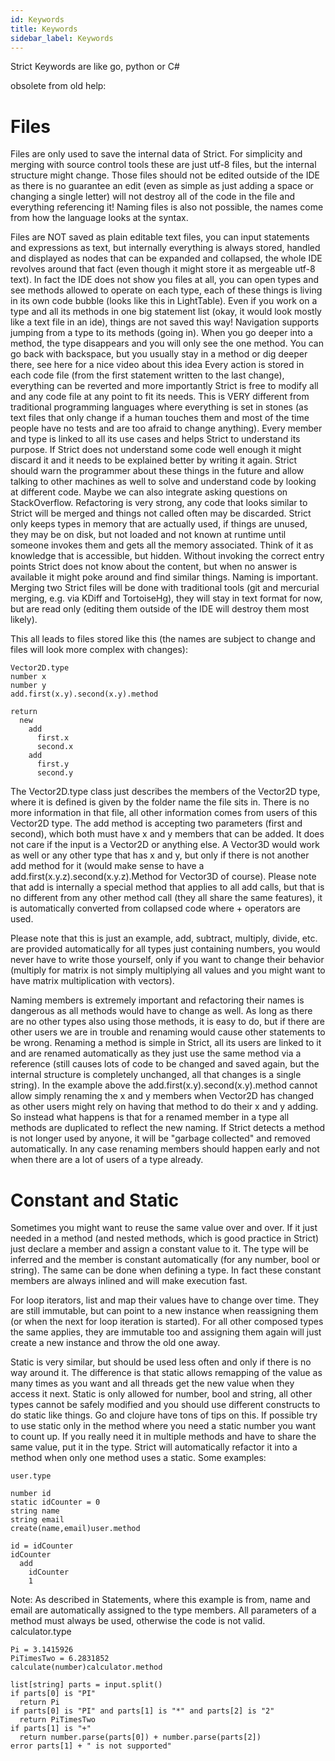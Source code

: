 ```yaml
---
id: Keywords
title: Keywords
sidebar_label: Keywords
---
```


Strict Keywords are like go, python or C#

obsolete from old help:
# Files
Files are only used to save the internal data of Strict. For simplicity and merging with source control tools these are just utf-8 files, but the internal structure might change. Those files should not be edited outside of the IDE as there is no guarantee an edit (even as simple as just adding a space or changing a single letter) will not destroy all of the code in the file and everything referencing it! Naming files is also not possible, the names come from how the language looks at the syntax.

Files are NOT saved as plain editable text files, you can input statements and expressions as text, but internally everything is always stored, handled and displayed as nodes that can be expanded and collapsed, the whole IDE revolves around that fact (even though it might store it as mergeable utf-8 text).
In fact the IDE does not show you files at all, you can open types and see methods allowed to operate on each type, each of these things is living in its own code bubble (looks like this in LightTable). Even if you work on a type and all its methods in one big statement list (okay, it would look mostly like a text file in an ide), things are not saved this way!
Navigation supports jumping from a type to its methods (going in). When you go deeper into a method, the type disappears and you will only see the one method. You can go back with backspace, but you usually stay in a method or dig deeper there, see here for a nice video about this idea
Every action is stored in each code file (from the first statement written to the last change), everything can be reverted and more importantly Strict is free to modify all and any code file at any point to fit its needs. This is VERY different from traditional programming languages where everything is set in stones (as text files that only change if a human touches them and most of the time people have no tests and are too afraid to change anything).
Every member and type is linked to all its use cases and helps Strict to understand its purpose. If Strict does not understand some code well enough it might discard it and it needs to be explained better by writing it again. Strict should warn the programmer about these things in the future and allow talking to other machines as well to solve and understand code by looking at different code. Maybe we can also integrate asking questions on StackOverflow.
Refactoring is very strong, any code that looks similar to Strict will be merged and things not called often may be discarded. Strict only keeps types in memory that are actually used, if things are unused, they may be on disk, but not loaded and not known at runtime until someone invokes them and gets all the memory associated. Think of it as knowledge that is accessible, but hidden. Without invoking the correct entry points Strict does not know about the content, but when no answer is available it might poke around and find similar things. Naming is important.
Merging two Strict files will be done with traditional tools (git and mercurial merging, e.g. via KDiff and TortoiseHg), they will stay in text format for now, but are read only (editing them outside of the IDE will destroy them most likely).

This all leads to files stored like this (the names are subject to change and files will look more complex with changes):
```
Vector2D.type
number x
number y
add.first(x.y).second(x.y).method

return
  new
    add
      first.x
      second.x
    add
      first.y
      second.y
```
The Vector2D.type class just describes the members of the Vector2D type, where it is defined is given by the folder name the file sits in. There is no more information in that file, all other information comes from users of this Vector2D type. The add method is accepting two parameters (first and second), which both must have x and y members that can be added. It does not care if the input is a Vector2D or anything else. A Vector3D would work as well or any other type that has x and y, but only if there is not another add method for it (would make sense to have a add.first(x.y.z).second(x.y.z).Method for Vector3D of course). Please note that add is internally a special method that applies to all add calls, but that is no different from any other method call (they all share the same features), it is automatically converted from collapsed code where + operators are used.

Please note that this is just an example, add, subtract, multiply, divide, etc. are provided automatically for all types just containing numbers, you would never have to write those yourself, only if you want to change their behavior (multiply for matrix is not simply multiplying all values and you might want to have matrix multiplication with vectors).

Naming members is extremely important and refactoring their names is dangerous as all methods would have to change as well. As long as there are no other types also using those methods, it is easy to do, but if there are other users we are in trouble and renaming would cause other statements to be wrong. Renaming a method is simple in Strict, all its users are linked to it and are renamed automatically as they just use the same method via a reference (still causes lots of code to be changed and saved again, but the internal structure is completely unchanged, all that changes is a single string). In the example above the add.first(x.y).second(x.y).method cannot allow simply renaming the x and y members when Vector2D has changed as other users might rely on having that method to do their x and y adding. So instead what happens is that for a renamed member in a type all methods are duplicated to reflect the new naming. If Strict detects a method is not longer used by anyone, it will be "garbage collected" and removed automatically. In any case renaming members should happen early and not when there are a lot of users of a type already.

# Constant and Static
Sometimes you might want to reuse the same value over and over. If it just needed in a method (and nested methods, which is good practice in Strict) just declare a member and assign a constant value to it. The type will be inferred and the member is constant automatically (for any number, bool or string). The same can be done when defining a type. In fact these constant members are always inlined and will make execution fast.

For loop iterators, list and map their values have to change over time. They are still immutable, but can point to a new instance when reassigning them (or when the next for loop iteration is started). For all other composed types the same applies, they are immutable too and assigning them again will just create a new instance and throw the old one away.

Static is very similar, but should be used less often and only if there is no way around it. The difference is that static allows remapping of the value as many times as you want and all threads get the new value when they access it next. Static is only allowed for number, bool and string, all other types cannot be safely modified and you should use different constructs to do static like things. Go and clojure have tons of tips on this. If possible try to use static only in the method where you need a static number you want to count up. If you really need it in multiple methods and have to share the same value, put it in the type. Strict will automatically refactor it into a method when only one method uses a static. Some examples:
```
user.type

number id
static idCounter = 0
string name
string email
create(name,email)user.method

id = idCounter
idCounter
  add
    idCounter
    1
```
Note: As described in Statements, where this example is from, name and email are automatically assigned to the type members. All parameters of a method must always be used, otherwise the code is not valid.
calculator.type
```
Pi = 3.1415926
PiTimesTwo = 6.2831852
calculate(number)calculator.method

list[string] parts = input.split()
if parts[0] is "PI"
  return Pi
if parts[0] is "PI" and parts[1] is "*" and parts[2] is "2"
  return PiTimesTwo
if parts[1] is "+"
  return number.parse(parts[0]) + number.parse(parts[2])
error parts[1] + " is not supported"
```